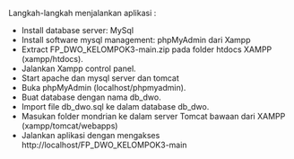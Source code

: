 Langkah-langkah menjalankan aplikasi :

   - Install database server: MySql
   - Install software mysql management: phpMyAdmin dari Xampp
   - Extract FP_DWO_KELOMPOK3-main.zip pada folder htdocs XAMPP (xampp/htdocs).
   - Jalankan Xampp control panel.
   - Start apache dan mysql server dan tomcat
   - Buka phpMyAdmin (localhost/phpmyadmin).
   - Buat database dengan nama db_dwo.
   - Import file db_dwo.sql ke dalam database db_dwo.
   - Masukan folder mondrian ke dalam server Tomcat bawaan dari XAMPP (xampp/tomcat/webapps)
   - Jalankan aplikasi dengan mengakses http://localhost/FP_DWO_KELOMPOK3-main

